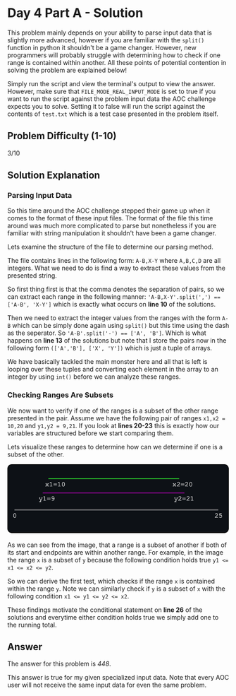 # Day 4 Part A - Solution

This problem mainly depends on your ability to parse input data that is slightly more advanced, however if you are familiar with the `split()` function in python it shouldn't be a game changer. However, new programmers will probably struggle with determining how to check if one range is contained within another. All these points of potential contention in solving the problem are explained below!

Simply run the script and view the terminal's output to view the answer. However, make sure that 
`FILE_MODE_REAL_INPUT_MODE` is set to true if you want to run the script against the problem input data the AOC challenge 
expects you to solve. Setting it to false will run the script against the contents of `test.txt` which is a 
test case presented in the problem itself. 

## Problem Difficulty (1-10)

3/10

## Solution Explanation

### Parsing Input Data

So this time around the AOC challenge stepped their game up when it comes to the format of these input files. The format
of the file this time around was much more complicated to parse but nonetheless if you are familiar with string 
manipulation it shouldn't have been a game changer.

Lets examine the structure of the file to determine our parsing method. 

The file contains lines in the following form: `A-B,X-Y` where `A,B,C,D` are all integers. What we need to do is 
find a way to extract these values from the presented string. 

So first thing first is that the comma denotes the separation of pairs, so we can extract each range in the following
manner: `'A-B,X-Y'.split(',') == ['A-B', 'X-Y']` which is exactly what occurs on **line 10** of the solutions.

Then we need to extract the integer values from the ranges with the form `A-B` which can be simply done again using 
`split()` but this time using the dash as the seperator. So `'A-B'.split('-') == ['A', 'B']`. Which is what happens on
**line 13** of the solutions but note that I store the pairs now in the following form `(['A','B'], ['X', 'Y'])` which 
is just a tuple of arrays.

We have basically tackled the main monster here and all that is left is looping over these tuples and converting each 
element in the array to an integer by using `int()` before we can analyze these ranges.

### Checking Ranges Are Subsets

We now want to verify if one of the ranges is a subset of the other range presented in the pair. Assume we have the 
following pair of ranges `x1,x2 = 10,20` and `y1,y2 = 9,21`. If you look at **lines 20-23** this is exactly how our 
variables are structured before we start comparing them. 

Lets visualize these ranges to determine how can we determine if one is a subset of the other.

![img](../../../assets/d2pa.png)

As we can see from the image, that a range is a subset of another if both of its start and endpoints are within
another range. For example, in the image the range `x` is a subset of `y` because the 
following condition holds true `y1 <= x1 <= x2 <= y2`. 

So we can derive the first test, which checks if the range `x` is contained within the range `y`. Note we can
similarly check if `y` is a subset of `x` with the following condition `x1 <= y1 <= y2 <= x2`.

These findings motivate the conditional statement on **line 26** of the solutions and everytime either condition holds true
we simply add one to the running total.

## Answer

The answer for this problem is *448*.

This answer is true for my given specialized input data. Note that every AOC user will not receive the
same input data for even the same problem.
